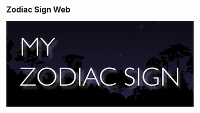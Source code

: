## Zodiac Sign Web

<img src=https://raw.githubusercontent.com/MCTHEMAXsubway/Zodiac_Sign/master/thumnail/1.png width=600>

<!-- #### :ballot_box_with_check: <a href=" ">GitHub Page Link</a> -->